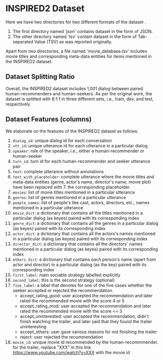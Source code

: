 # INSPIRED2 Dataset

Here we have two directories for two different formats of the dataset .

1. The first directory named 'json' contains dataset in the form of JSON.
2. The other directory named 'tsv' contain dataset in the form of Tab-separated Value (TSV) as was reported originally. 

Apart from two directories, a file named 'movie_database.tsv' includes movie titles and corresponding meta-data entities for items mentioned in the INSPIRED2 dataset.

## Dataset Splitting Ratio
Overall, the INSPIRED2 dataset includes 1,001 dialog between paired human-recommenders and human-seekers. As per the original work, the dataset is splitted with 8:1:1 in three different sets, i.e., train, dev, and test, respectively.

## Dataset Features (columns)
We elaborate on the features of the INSPIRED2 dataset as follows.


1. `dialog_id`: unique dialog id for each conversation
2. `utt_id`: unique utterance id for each utterance in a particular dialog
3. `speaker`: role of the speaker, i.e., either a human-recommender or human-seeker
4. `turn_id`: turn id for each human-recommender and seeker utterance pair
5. `text`: complete utterance without annotations 
6. `text_with_placeholder`: complete utterance where the movie titles and meta-data entities (genre, actor's name, director's name, movie plot) have been replaced with 7.  the corresponding placeholder. 
8. `movies`: list of movie titles mentioned in a particular utterance
9. `genres`: list of genres mentioned in a particular utterance
10. `people_names`: list of people's like cast, actors, directors, etc., names mentioned in a particular utterance
11. `movie_dict`: a dictionary that contains all the titles mentioned in a particular dialog (as keyes) paired with its corresponding index
12. `genre_dict`: a dictionary that contains all the genres in a particular dialog (as keyes) paired with its corresponding index
13. `actor_dict`: a dictionary that contains all the actors's names mentioned in a particular dialog (as keyes) paired with its corresponding index
14. `director_dict`: a dictionary that contains all the directors' names mentioned in a particular dialog (as keyes) paired with its corresponding index
15. `others_dict`: a dictionary that contains each person's name (apart from actor and director) in a particular dialog (as the key) paired with its corresponding index
16. `first_label`: main sociable strategy labelled explicitly
17. `second_label`: this is the second strategy (optional)
18. `fine_label`: a label that denotes for one of the five cases whether the seeker accepted or rejected the recommendation.
	* accept_rating_good: user accepted the recommendation and later rated the recommended movie with the score 4 or 5
	* accept_rating_mod: user accepted the recommendation and later rated the recommended movie with the  score <= 3
	* accept_uninterested: user accepted the recommendation, didn't finish watching the trailer, and later said that they found the trailer uninteresting
	* accept_others: user gave various reasons for not finishing the trailer
	* reject: user rejected the recommendation
19. `movie_id`: unique movie id recommended by the human-recommmender. for the trailer, replace "XXX" in this link https://www.youtube.com/watch?v=XXX with the movie id
